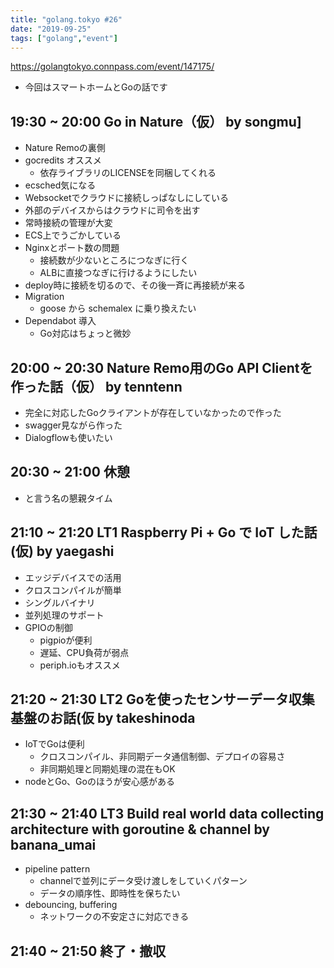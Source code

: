 ```yaml
---
title: "golang.tokyo #26"
date: "2019-09-25"
tags: ["golang","event"]
---
```


https://golangtokyo.connpass.com/event/147175/

* 今回はスマートホームとGoの話です

## 19:30 ~ 20:00	Go in Nature（仮） by songmu]
* Nature Remoの裏側
* gocredits オススメ
  - 依存ライブラリのLICENSEを同梱してくれる
* ecsched気になる
* Websocketでクラウドに接続しっぱなしにしている
* 外部のデバイスからはクラウドに司令を出す
* 常時接続の管理が大変
* ECS上でうごかしている
* Nginxとポート数の問題
  - 接続数が少ないところにつなぎに行く
  - ALBに直接つなぎに行けるようにしたい
* deploy時に接続を切るので、その後一斉に再接続が来る
* Migration
  - goose から schemalex に乗り換えたい
* Dependabot 導入
  - Go対応はちょっと微妙

## 20:00 ~ 20:30	Nature Remo用のGo API Clientを作った話（仮） by tenntenn
* 完全に対応したGoクライアントが存在していなかったので作った
* swagger見ながら作った
* Dialogflowも使いたい

## 20:30 ~ 21:00	休憩
* と言う名の懇親タイム

## 21:10 ~ 21:20	LT1 Raspberry Pi + Go で IoT した話 (仮) by yaegashi
* エッジデバイスでの活用
* クロスコンパイルが簡単
* シングルバイナリ
* 並列処理のサポート
* GPIOの制御
  - pigpioが便利
  - 遅延、CPU負荷が弱点
  - periph.ioもオススメ

## 21:20 ~ 21:30	LT2 Goを使ったセンサーデータ収集基盤のお話(仮 by takeshinoda
* IoTでGoは便利
  - クロスコンパイル、非同期データ通信制御、デプロイの容易さ
  - 非同期処理と同期処理の混在もOK
* nodeとGo、Goのほうが安心感がある

## 21:30 ~ 21:40	LT3 Build real world data collecting architecture with goroutine & channel by banana_umai
* pipeline pattern
  - channelで並列にデータ受け渡しをしていくパターン
  - データの順序性、即時性を保ちたい
* debouncing, buffering
  - ネットワークの不安定さに対応できる

## 21:40 ~ 21:50	終了・撤収

